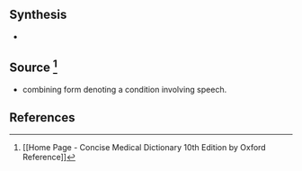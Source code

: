 ## Synthesis
- 
## Source [^1]
- combining form denoting a condition involving speech.
## References

[^1]: [[Home Page - Concise Medical Dictionary 10th Edition by Oxford Reference]]